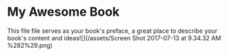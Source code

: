 # My Awesome Book

This file file serves as your book's preface, a great place to describe your book's content and ideas![](/assets/Screen Shot 2017-07-13 at 9.34.32 AM %282%29.png)

